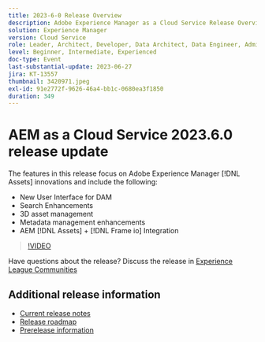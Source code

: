 ```yaml
---
title: 2023-6-0 Release Overview
description: Adobe Experience Manager as a Cloud Service Release Overview Video 2023.6.0The features in this release focus on Experience Manager Assets innovations and include the following - New User Interface for DAM Search Enhancements 3D asset management Metadata management enhancements AEM [!DNL Assets] + [!DNL Frame io]  Integration
solution: Experience Manager
version: Cloud Service
role: Leader, Architect, Developer, Data Architect, Data Engineer, Admin, User
level: Beginner, Intermediate, Experienced
doc-type: Event
last-substantial-update: 2023-06-27
jira: KT-13557
thumbnail: 3420971.jpeg
exl-id: 91e2772f-9626-46a4-bb1c-0680ea3f1850
duration: 349
---
```

# AEM as a Cloud Service 2023.6.0 release update 


The features in this release focus on Adobe Experience Manager [!DNL Assets] innovations and include the following:

* New User Interface for DAM
* Search Enhancements
* 3D asset management
* Metadata management enhancements
* AEM [!DNL Assets] + [!DNL Frame io] Integration

>[!VIDEO](https://video.tv.adobe.com/v/3420971/?learn=on)


Have questions about the release?  Discuss the release in [Experience League Communities](https://adobe.ly/444zA4U)

## Additional release information

* [Current release notes](https://experienceleague.adobe.com/docs/experience-manager-cloud-service/content/release-notes/home.html)
* [Release roadmap](https://experienceleague.adobe.com/docs/experience-manager-release-information/aem-release-updates/update-releases-roadmap.html)
* [Prerelease information](https://experienceleague.adobe.com/docs/experience-manager-cloud-service/content/release-notes/prerelease.html)
